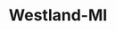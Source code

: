 ---
title: Westland-MI
slug: westland-mi
f_state:
- cms/state/michigan.md
f_locations:
- cms/payday-loan/advance-america-1023.md
- cms/payday-loan/advance-america-1880.md
- cms/payday-loan/advance-america-1887.md
- cms/payday-loan/advance-america-1888.md
- cms/payday-loan/allied-cash-advance-3903.md
- cms/payday-loan/cash-connection-6840.md
- cms/payday-loan/cash-connection-6848.md
- cms/payday-loan/cash-n-hand-9046.md
- cms/payday-loan/cash-n-hand-9047.md
- cms/payday-loan/cashland-9175.md
- cms/payday-loan/check-go-9828.md
- cms/payday-loan/check-go-9836.md
- cms/payday-loan/check-into-cash-12086.md
- cms/payday-loan/check-into-cash-12101.md
- cms/payday-loan/crusader-cash-advance-15525.md
- cms/payday-loan/instant-cash-advance-19650.md
updated-on: '2024-05-30T13:41:28.615Z'
created-on: '2024-05-30T13:41:28.615Z'
published-on: '2024-05-30T13:54:32.469Z'
f_city: Westland
layout: '[city].html'
tags: city
---